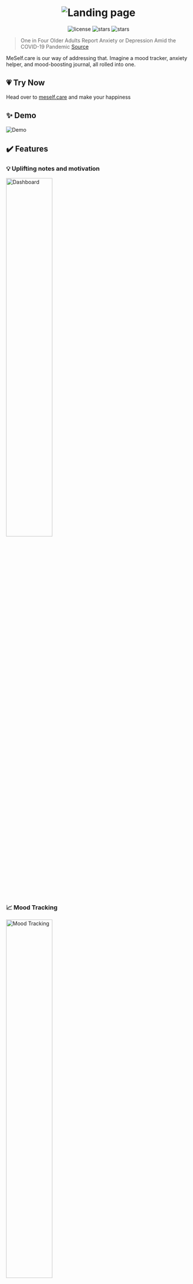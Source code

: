 
<h1 align="center">
  <br>
  <img src="https://i.imgur.com/CjT1sHK.png" alt="Landing page">
</h1>

<div align="center">
  <img src="https://img.shields.io/github/license/Jorres/stress-relief?color=%23CC99FF&style=for-the-badge" alt="license">
  <img src="https://img.shields.io/github/stars/Jorres/stress-relief?color=%23FFCC00&logo=GitHub%20Sponsors&logoColor=%23FFCC00&style=for-the-badge" alt="stars">
  <img src="https://img.shields.io/github/issues/Jorres/stress-relief?color=%239FE2BF&style=for-the-badge" alt="stars"> 
</div>

> One in Four Older Adults Report Anxiety or Depression Amid the COVID-19 Pandemic [Source](https://www.kff.org/medicare/issue-brief/one-in-four-older-adults-report-anxiety-or-depression-amid-the-covid-19-pandemic/)

MeSelf.care is our way of addressing that. Imagine a mood tracker, anxiety helper, and mood-boosting journal, all rolled into one.

## 💗 Try Now
Head over to [meself.care](http://meself.care) and make your happiness

## ✨ Demo
<img src="https://i.imgur.com/4tu3Vuk.gif" alt="Demo">


## ✔️ Features

### 💡 Uplifting notes and motivation
<img src="https://i.imgur.com/yP0xvad.jpg" alt="Dashboard" width="50%" text-align="center">

### 📈 Mood Tracking
<img src="https://imgur.com/cDTNLMi" alt="Mood Tracking" width="50%" text-align="center">

### 🌞 Write your daily thoughts
<img src="https://i.imgur.com/mM44b9Q.jpg" alt="Write down your thoughts and feelings each day" width="50%" text-align="center">

### ☁️ Word Clouds
<img src="https://i.imgur.com/e6Frgfo.jpg" alt="Auto generated Word Clouds" width="50%" text-align="center">


### ➕...More in construction



### 🚀 Usage

```How to run the code```


## 🙌 Credits

### Contributers:
|                          Anna Tselikova                         |                         Arlyn                       |                  Egor Tarasov
| :----------------------------------------------------------: | :----------------------------------------------------------: | :----------------------------------------------------------:| 
[<img src="https://avatars1.githubusercontent.com/u/45653283?s=460&u=970fccfcb750a0ce61ea77c18b075b6e54918b32&v=4" width="100px;"/>](https://github.com/aniats)<br />[💻](https://github.com/aniats) | [<img src="https://avatars1.githubusercontent.com/u/10408164?s=400&u=041c3d8c84a9720da027caa45b9ae61f1116f8fe&v=4" width="100px;"/>](https://github.com/Acrylami/)<br />[💻](https://github.com/Acrylami/)| [<img src="https://avatars1.githubusercontent.com/u/26899407?s=460&u=9e9f83894851ed5cfe0263424f37ddb63083d2ef&v=4" width="100px;"/>](https://github.com/Jorres/)<br /> [💻](https://github.com/Jorres/) |

This software uses the following open source packages:
* 
* 


## 📝 License

MIT

---
